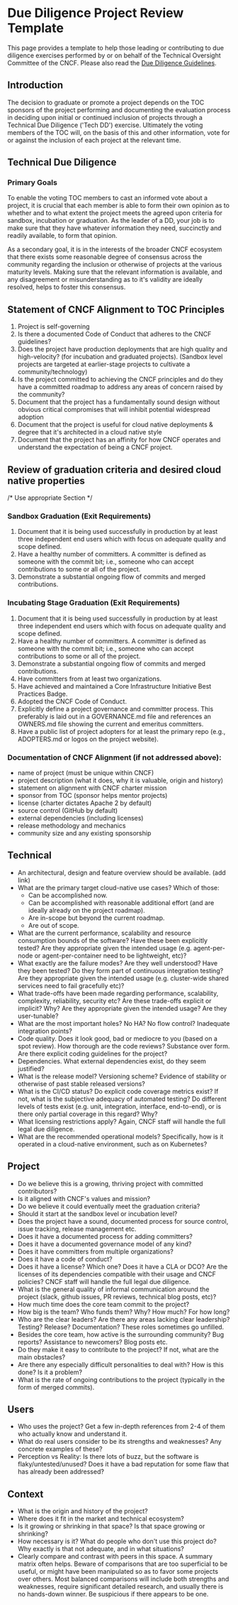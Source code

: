 # Due Diligence Project Review Template
This page provides a template to help those leading or contributing to due diligence exercises performed by or on behalf of the Technical Oversight Committee of the CNCF. Please also read the [Due Diligence Guidelines](https://github.com/cncf/toc/blob/main/process/due-diligence-guidelines.md). 

## Introduction
The decision to graduate or promote a project depends on the TOC sponsors of the project performing and documenting the evaluation process in deciding upon initial or continued inclusion of projects through a Technical Due Diligence ('Tech DD') exercise. Ultimately the voting members of the TOC will, on the basis of this and other information, vote for or against the inclusion of each project at the relevant time.

## Technical Due Diligence
### Primary Goals
To enable the voting TOC members to cast an informed vote about a project, it is crucial that each member is able to form their own opinion as to whether and to what extent the project meets the agreed upon criteria for sandbox, incubation or graduation. As the leader of a DD, your job is to make sure that they have whatever information they need, succinctly and readily available, to form that opinion.

As a secondary goal, it is in the interests of the broader CNCF ecosystem that there exists some reasonable degree of consensus across the community regarding the inclusion or otherwise of projects at the various maturity levels. Making sure that the relevant information is available, and any disagreement or misunderstanding as to it's validity are ideally resolved, helps to foster this consensus.

## Statement of CNCF Alignment to TOC Principles
1. Project is self-governing
2. Is there a documented Code of Conduct that adheres to the CNCF guidelines?
3. Does the project have production deployments that are high quality and high-velocity? (for incubation and graduated projects).
(Sandbox level projects are targeted at earlier-stage projects to cultivate a community/technology)
4. Is the project committed to achieving the CNCF principles and do they have a committed roadmap to address any areas of concern raised by the community?
5. Document that the project has a fundamentally sound design without obvious critical compromises that will inhibit potential widespread adoption
6. Document that the project is useful for cloud native deployments & degree that it's architected in a cloud native style
7. Document that the project has an affinity for how CNCF operates and understand the expectation of being a CNCF project.

## Review of graduation criteria and desired cloud native properties
/* Use appropriate Section */

### Sandbox Graduation (Exit Requirements)
1. Document that it is being used successfully in production by at least three independent end users which with focus on adequate quality and scope defined.
2. Have a healthy number of committers. A committer is defined as someone with the commit bit; i.e., someone who can accept contributions to some or all of the project.
3. Demonstrate a substantial ongoing flow of commits and merged contributions.

### Incubating Stage Graduation (Exit Requirements)
1. Document that it is being used successfully in production by at least three independent end users which with focus on adequate quality and scope defined.
2. Have a healthy number of committers. A committer is defined as someone with the commit bit; i.e., someone who can accept contributions to some or all of the project.
3. Demonstrate a substantial ongoing flow of commits and merged contributions.
4. Have committers from at least two organizations.
5. Have achieved and maintained a Core Infrastructure Initiative Best Practices Badge.
6. Adopted the CNCF Code of Conduct.
7. Explicitly define a project governance and committer process. This preferably is laid out in a GOVERNANCE.md file and references an OWNERS.md file showing the current and emeritus committers.
8. Have a public list of project adopters for at least the primary repo (e.g., ADOPTERS.md or logos on the project website).

### Documentation of CNCF Alignment (if not addressed above):
* name of project (must be unique within CNCF)
* project description (what it does, why it is valuable, origin and history)
* statement on alignment with CNCF charter mission
* sponsor from TOC (sponsor helps mentor projects)
* license (charter dictates Apache 2 by default)
* source control (GitHub by default)
* external dependencies (including licenses)
* release methodology and mechanics
* community size and any existing sponsorship

## Technical
* An architectural, design and feature overview should be available. (add link)
* What are the primary target cloud-native use cases? Which of those:
  * Can be accomplished now.
  * Can be accomplished with reasonable additional effort (and are ideally already on the project roadmap).
  * Are in-scope but beyond the current roadmap.
  * Are out of scope.
* What are the current performance, scalability and resource consumption bounds of the software? Have these been explicitly tested? Are they appropriate given the intended usage (e.g. agent-per-node or agent-per-container need to be lightweight, etc)?
* What exactly are the failure modes? Are they well understood? Have they been tested? Do they form part of continuous integration testing? Are they appropriate given the intended usage (e.g. cluster-wide shared services need to fail gracefully etc)?
* What trade-offs have been made regarding performance, scalability, complexity, reliability, security etc? Are these trade-offs explicit or implicit? Why? Are they appropriate given the intended usage? Are they user-tunable?
* What are the most important holes? No HA? No flow control? Inadequate integration points?
* Code quality. Does it look good, bad or mediocre to you (based on a spot review). How thorough are the code reviews? Substance over form. Are there explicit coding guidelines for the project?
* Dependencies. What external dependencies exist, do they seem justified?
* What is the release model? Versioning scheme? Evidence of stability or otherwise of past stable released versions?
* What is the CI/CD status? Do explicit code coverage metrics exist? If not, what is the subjective adequacy of automated testing? Do different levels of tests exist (e.g. unit, integration, interface, end-to-end), or is there only partial coverage in this regard? Why?
* What licensing restrictions apply? Again, CNCF staff will handle the full legal due diligence.
* What are the recommended operational models? Specifically, how is it operated in a cloud-native environment, such as on Kubernetes?

## Project
* Do we believe this is a growing, thriving project with committed contributors?
* Is it aligned with CNCF's values and mission?
* Do we believe it could eventually meet the graduation criteria?
* Should it start at the sandbox level or incubation level?
* Does the project have a sound, documented process for source control, issue tracking, release management etc.
* Does it have a documented process for adding committers?
* Does it have a documented governance model of any kind?
* Does it have committers from multiple organizations?
* Does it have a code of conduct?
* Does it have a license? Which one? Does it have a CLA or DCO? Are the licenses of its dependencies compatible with their usage and CNCF policies? CNCF staff will handle the full legal due diligence.
* What is the general quality of informal communication around the project (slack, github issues, PR reviews, technical blog posts, etc)?
* How much time does the core team commit to the project?
* How big is the team? Who funds them? Why? How much? For how long?
* Who are the clear leaders? Are there any areas lacking clear leadership? Testing? Release? Documentation? These roles sometimes go unfilled.
* Besides the core team, how active is the surrounding community? Bug reports? Assistance to newcomers? Blog posts etc.
* Do they make it easy to contribute to the project? If not, what are the main obstacles?
* Are there any especially difficult personalities to deal with? How is this done? Is it a problem?
* What is the rate of ongoing contributions to the project (typically in the form of merged commits).

## Users
* Who uses the project? Get a few in-depth references from 2-4 of them who actually know and understand it.
* What do real users consider to be its strengths and weaknesses? Any concrete examples of these?
* Perception vs Reality: Is there lots of buzz, but the software is flaky/untested/unused? Does it have a bad reputation for some flaw that has already been addressed?

## Context
* What is the origin and history of the project?
* Where does it fit in the market and technical ecosystem?
* Is it growing or shrinking in that space? Is that space growing or shrinking?
* How necessary is it? What do people who don't use this project do? Why exactly is that not adequate, and in what situations?
* Clearly compare and contrast with peers in this space. A summary matrix often helps. Beware of comparisons that are too superficial to be useful, or might have been manipulated so as to favor some projects over others. Most balanced comparisons will include both strengths and weaknesses, require significant detailed research, and usually there is no hands-down winner. Be suspicious if there appears to be one.
